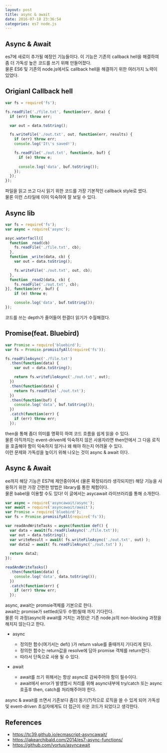 ```yaml
---
layout: post
title: async & await
date: 2016-07-18 23:36:54
categories: es7 node.js
---
```


## Async & Await  
es7에 새로이 추가될 예정인 기능들이다. 
이 기능은 기존의 callback hell을 해결하여 좀 더 가독성 높은 코드를 쓰기 위해 만들어졌다.  
물론 ES6 및 기존의 node.js에서도 callback hell을 해결하기 위한 여러가지 노력이 있었다.

## Origianl Callback hell

```javascript
var fs = require('fs');

fs.readFile('./file.txt', function(err, data) {
  if (err) throw err;

  var out = data.toString();

  fs.writeFile('./out.txt', out, function(err, results) {
    if (err) throw err;
    console.log('It\'s saved!');

    fs.readFile('./out.txt', function(e, buf) {
      if (e) throw e;
      
      console.log('data', buf.toString());
    });
  });
});

```

파일을 읽고 쓰고 다시 읽기 위한 코드를 가장 기본적인 callback style로 썼다.  
물론 이런 스타일에 이미 익숙하여 잘 보일 수 있다. 

## Async lib

```javascript
var fs = require('fs');
var async = require('async');

asyc.waterfacll([
  function _read(cb) 
    fs.readFile('./file.txt', cb);
  },
  function _write(data, cb) {
    var out = data.toString();

    fs.writeFile('./out.txt', out, cb);
  },
  function _read2(data, cb) {
    fs.readFile('./out.txt', cb);
}], function(err, buf) {
    if (e) throw e;

    console.log('data', buf.toString());
});

```  
코드를 쓰는 depth가 줄어들어 한결더 읽기가 수월해졌다.  

## Promise(feat. Bluebird)

```javascript
var Promise = require('bluebird');
var fs = Promise.promisifyAll(require('fs'));

fs.readFileAsync('./file.txt')
  .then(function(data) {
    var out = data.toString();

    return fs.writeFileAsync('./out.txt', out);
  })
  .then(function(data) {
    return fs.readFile('./out.txt');
  })
  .then(function(buf) {
    console.log('data', buf.toString());
  })
  .catch(function(err) {
    if (err) throw err;
  });
```
then을 통해 좀더 의미를 명확히 하여 코드 흐름을 쉽게 읽을 수 있다.  
물론 아직까지는 event-driven에 익숙하지 않은 사용자라면 then안에서 그 다음 로직을 호출해야 함이 익숙하지 않거나 왜 해야 하는지 어려울 수 있다.  
이런 문제와 가독성을 높이기 위해 나오는 것이 async & await 이다. 

## Async & Await

ee까지 해당 기능은 ES7에 제안중이여서 (물론 확정되리라 생각되지만) 해당 기능을 사용하기 위한 가장 간편한 방법은 library를 통한 체험이다.  
물론 babel을 이용할 수도 있다! 이 글에서는 asycawait 라이브러리를 통해 소개한다.

```javascript
var async = require('asyncawait/async');
var await = require('asyncawait/await');
var Promise = require('bluebird');
var fs = Promise.promisifyAll(require('fs'));

var readAndWriteTasks = async(function def() {
  var data = await(fs.readFileAsync('./file.txt'));
  var out = data.toString();
  var writeResult = await( fs.writeFileAsync('./out.txt', out) );
  var data2 = await( fs.readFileAsync('./out.txt') );
  
  return data2;
});

readAndWriteTasks()
  .then(function(data) {
    console.log('data', data.toString());
  })
  .catch(function(err) {
    if (err) throw err;
  });

```  

async, await는 promsie객체를 기본으로 한다.  
await는 promise가 settled(모두 수행)될때 까지 기다린다.   
물론 이 과정(async와 await를 거치는 과정)은 기존 node.js의 non-blocking 과정을 해치지 않는다고 한다.  

- async   
  - 정의한 함수(여기서는 def() )가 return value를 줄때까지 기다리게 된다.  
  - 정의한 함수는 return값을 resolve에 담아 promise 객체를 return한다.  
  - 따라서 단독으로 사용 될 수 있다.  


- await  
  - await를 쓰기 위해서는 항상 async로 감싸주어야 함이 필수이다.  
  - await에서 error가 발생할시 처리를 위해 async내부에 try/catch 또는 async 호출후 then, catch를 처리해주어야 한다.  

async & await를 쓰면서 기존보다 좀더 동기(?)적으로 로직을 쓸 수 있게 되어 가독성 및 event-driven 초심자에게도 더 접근이 쉬운 코드가 되었다고 생각한다.  

## References  
- https://tc39.github.io/ecmascript-asyncawait/
- https://jakearchibald.com/2014/es7-async-functions/
- https://github.com/yortus/asyncawait
